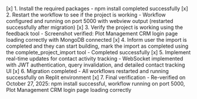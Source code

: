 [x] 1. Install the required packages - npm install completed successfully
[x] 2. Restart the workflow to see if the project is working - Workflow configured and running on port 5000 with webview output (restarted successfully after migration)
[x] 3. Verify the project is working using the feedback tool - Screenshot verified: Plot Management CRM login page loading correctly with MongoDB connected
[x] 4. Inform user the import is completed and they can start building, mark the import as completed using the complete_project_import tool - Completed successfully
[x] 5. Implement real-time updates for contact activity tracking - WebSocket implemented with JWT authentication, query invalidation, and detailed contact tracking UI
[x] 6. Migration completed - All workflows restarted and running successfully on Replit environment
[x] 7. Final verification - Re-verified on October 27, 2025: npm install successful, workflow running on port 5000, Plot Management CRM login page loading correctly